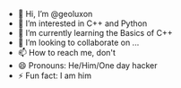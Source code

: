 - 👋 Hi, I’m @geoluxon
- 👀 I’m interested in C++ and Python
- 🌱 I’m currently learning the Basics of C++
- 💞️ I’m looking to collaborate on ...
- 📫 How to reach me, don't
- 😄 Pronouns: He/Him/One day hacker
- ⚡ Fun fact: I am him

<!---
geoluxon/geoluxon is a ✨ special ✨ repository because its `README.md` (this file) appears on your GitHub profile.
You can click the Preview link to take a look at your changes.
--->
